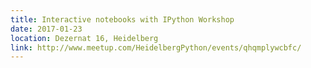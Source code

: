 ```yaml
---
title: Interactive notebooks with IPython Workshop
date: 2017-01-23
location: Dezernat 16, Heidelberg
link: http://www.meetup.com/HeidelbergPython/events/qhqmplywcbfc/
---
```

